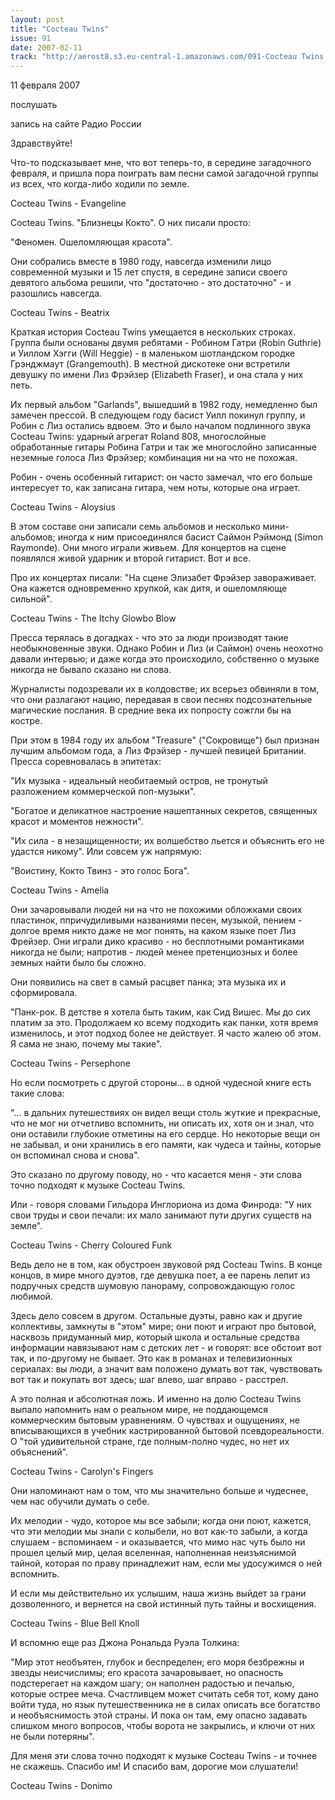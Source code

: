```yaml
---
layout: post
title: "Cocteau Twins"
issue: 91
date: 2007-02-11
track: "http://aerost8.s3.eu-central-1.amazonaws.com/091-Cocteau Twins.mp3"
---
```


11 февраля 2007

послушать

запись на сайте Радио России

Здравствуйте!

Что-то подсказывает мне, что вот теперь-то, в середине загадочного февраля, и пришла пора поиграть вам песни самой загадочной группы из всех, что когда-либо ходили по земле.

Cocteau Twins - Evangeline

Cocteau Twins. "Близнецы Кокто". О них писали просто:

"Феномен. Ошеломляющая красота".

Они собрались вместе в 1980 году, навсегда изменили лицо современной музыки и 15 лет спустя, в середине записи своего девятого альбома решили, что "достаточно - это достаточно" - и разошлись навсегда.

Cocteau Twins - Beatrix

Краткая история Cocteau Twins умещается в нескольких строках. Группа были основаны двумя ребятами - Робином Гатри (Robin Guthrie) и Уиллом Хэгги (Will Heggie) - в маленьком шотландском городке Грэнджмаут (Grangemouth). В местной дискотеке они встретили девушку по имени Лиз Фрэйзер (Elizabeth Fraser), и она стала у них петь.

Их первый альбом "Garlands", вышедший в 1982 году, немедленно был замечен прессой. В следующем году басист Уилл покинул группу, и Робин с Лиз остались вдвоем. Это и было началом подлинного звука Cocteau Twins: ударный агрегат Roland 808, многослойные обработанные гитары Робина Гатри и так же многослойно записанные неземные голоса Лиз Фрэйзер; комбинация ни на что не похожая.

Робин - очень особенный гитарист: он часто замечал, что его больше интересует то, как записана гитара, чем ноты, которые она играет.

Cocteau Twins - Aloysius

В этом составе они записали семь альбомов и несколько мини-альбомов; иногда к ним присоединялся басист Саймон Рэймонд (Simon Raymonde). Они много играли живьем. Для концертов на сцене появлялся живой ударник и второй гитарист. Вот и все.

Про их концертах писали: "На сцене Элизабет Фрэйзер завораживает. Она кажется одновременно хрупкой, как дитя, и ошеломляюще сильной".

Cocteau Twins - The Itchy Glowbo Blow

Пресса терялась в догадках - что это за люди производят такие необыкновенные звуки. Однако Робин и Лиз (и Саймон) очень неохотно давали интервью; и даже когда это происходило, собственно о музыке никогда не бывало сказано ни слова.

Журналисты подозревали их в колдовстве; их всерьез обвиняли в том, что они разлагают нацию, передавая в свои песнях подсознательные магические послания. В средние века их попросту сожгли бы на костре.

При этом в 1984 году их альбом "Treasure" ("Сокровище") был признан лучшим альбомом года, а Лиз Фрэйзер - лучшей певицей Британии. Пресса соревновалась в эпитетах:

"Их музыка - идеальный необитаемый остров, не тронутый разложением коммерческой поп-музыки".

"Богатое и деликатное настроение нашептанных секретов, священных красот и моментов нежности".

"Их сила - в незащищенности; их волшебство льется и объяснить его не удастся никому". Или совсем уж напрямую:

"Воистину, Кокто Твинз - это голос Бога".

Cocteau Twins - Amelia

Они зачаровывали людей ни на что не похожими обложками своих пластинок, ппричудиливыми названиями песен, музыкой, пением - долгое время никто даже не мог понять, на каком языке поет Лиз Фрейзер. Они играли дико красиво - но бесплотными романтиками никогда не были; напротив - людей менее претенциозных и более земных найти было бы сложно.

Они появились на свет в самый расцвет панка; эта музыка их и сформировала.

"Панк-рок. В детстве я хотела быть таким, как Сид Вишес. Мы до сих платим за это. Продолжаем ко всему подходить как панки, хотя время изменилось, и этот подход более не действует. Я часто жалею об этом. Я сама не знаю, почему мы такие".

Cocteau Twins - Persephone

Но если посмотреть с другой стороны... в одной чудесной книге есть такие слова:

"... в дальних путешествиях он видел вещи столь жуткие и прекрасные, что не мог ни отчетливо вспомнить, ни описать их, хотя он и знал, что они оставили глубокие отметины на его сердце. Но некоторые вещи он не забывал, и они хранились в его памяти, как чудеса и тайны, которые он вспоминал снова и снова".

Это сказано по другому поводу, но - что касается меня - эти слова точно подходят к музыке Cocteau Twins.

Или - говоря словами Гильдора Инглориона из дома Финрода: "У них свои труды и свои печали: их мало занимают пути других существ на земле".

Cocteau Twins - Cherry Coloured Funk

Ведь дело не в том, как обустроен звуковой ряд Cocteau Twins. В конце концов, в мире много дуэтов, где девушка поет, а ее парень лепит из подручных средств шумовую панораму, сопровождающую голос любимой.

Здесь дело совсем в другом. Остальные дуэты, равно как и другие коллективы, замкнуты в "этом" мире; они поют и играют про бытовой, насквозь придуманный мир, который школа и остальные средства информации навязывают нам с детских лет - и говорят: все обстоит вот так, и по-другому не бывает. Это как в романах и телевизионных сериалах: вы люди, а значит вам положено думать вот так, чувствовать вот так и покупать вот здесь; шаг влево, шаг вправо - расстрел.

А это полная и абсолютная ложь. И именно на долю Cocteau Twins выпало напомнить нам о реальном мире, не поддающемся коммерческим бытовым уравнениям. О чувствах и ощущениях, не вписывающихся в учебник кастрированной бытовой псевдореальности. О "той удивительной стране, где полным-полно чудес, но нет их объяснений".

Cocteau Twins - Carolyn's Fingers

Они напоминают нам о том, что мы значительно больше и чудеснее, чем нас обучили думать о себе.

Их мелодии - чудо, которое мы все забыли; когда они поют, кажется, что эти мелодии мы знали с колыбели, но вот как-то забыли, а когда слушаем - вспоминаем - и оказывается, что мимо нас чуть было ни прошел целый мир, целая вселенная, наполненная неизъяснимой тайной, которая по праву принадлежит нам, если мы удосужимся о ней вспомнить.

И если мы действительно их услышим, наша жизнь выйдет за грани дозволенного, и вернется на свой истинный путь тайны и восхищения.

Cocteau Twins - Blue Bell Knoll

И вспомню еще раз Джона Рональда Руэла Толкина:

"Мир этот необъятен, глубок и беспределен; его моря безбрежны и звезды неисчислимы; его красота зачаровывает, но опасность подстерегает на каждом шагу; он наполнен радостью и печалью, которые острее меча. Счастливцем может считать себя тот, кому дано войти туда, но язык путешественника не в силах описать все богатство и необъяснимость этой страны. И пока он там, ему опасно задавать слишком много вопросов, чтобы ворота не закрылись, и ключи от них не были потеряны".

Для меня эти слова точно подходят к музыке Cocteau Twins - и точнее не скажешь. Спасибо им! И спасибо вам, дорогие мои слушатели!

Cocteau Twins - Donimo
